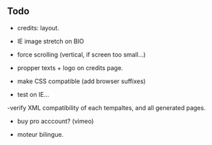 


## Todo


 - credits: layout.

 - IE image stretch on BIO
 
 - force scrolling (vertical, if screen too small...)
 
 - propper  texts + logo on credits page.
 
 - make CSS compatible (add browser suffixes)
 
 - test on IE...
 
 -verify XML compatibility of each tempaltes, and all generated pages.
 
 
 - buy pro acccount? (vimeo)
 


 - moteur bilingue.